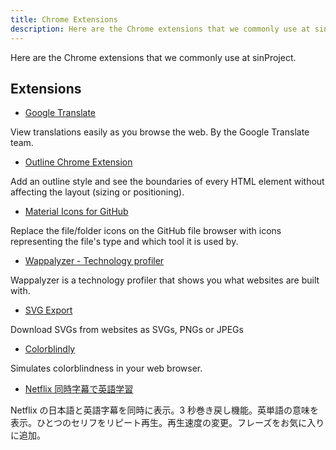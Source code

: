```yaml
---
title: Chrome Extensions
description: Here are the Chrome extensions that we commonly use at sinProject.
---
```


Here are the Chrome extensions that we commonly use at sinProject.

## Extensions

- [Google Translate](https://chrome.google.com/webstore/detail/google-translate/aapbdbdomjkkjkaonfhkkikfgjllcleb)

View translations easily as you browse the web. By the Google Translate team.

- [Outline Chrome Extension](https://chrome.google.com/webstore/detail/outline-chrome-extension/gkakhdblgdnbknpibnflepnhcpmpohnm?hl=en)

Add an outline style and see the boundaries of every HTML element without affecting the layout (sizing or positioning).

- [Material Icons for GitHub](https://chrome.google.com/webstore/detail/material-icons-for-github/bggfcpfjbdkhfhfmkjpbhnkhnpjjeomc?hl=en)

Replace the file/folder icons on the GitHub file browser with icons representing the file's type and which tool it is used by.

- [Wappalyzer - Technology profiler](https://chrome.google.com/webstore/detail/wappalyzer-technology-pro/gppongmhjkpfnbhagpmjfkannfbllamg)

Wappalyzer is a technology profiler that shows you what websites are built with.

- [SVG Export](https://chrome.google.com/webstore/detail/svg-export/naeaaedieihlkmdajjefioajbbdbdjgp?hl=en-GB)

Download SVGs from websites as SVGs, PNGs or JPEGs

- [Colorblindly](https://chrome.google.com/webstore/detail/colorblindly/floniaahmccleoclneebhhmnjgdfijgg)

Simulates colorblindness in your web browser.

- [Netflix 同時字幕で英語学習](https://chrome.google.com/webstore/detail/netflix-%E5%90%8C%E6%99%82%E5%AD%97%E5%B9%95%E3%81%A7%E8%8B%B1%E8%AA%9E%E5%AD%A6%E7%BF%92/gibmkmmdicoffkhjkfimmjkojjopoagg?hl=en)

Netflix の日本語と英語字幕を同時に表示。3 秒巻き戻し機能。英単語の意味を表示。ひとつのセリフをリピート再生。再生速度の変更。フレーズをお気に入りに追加。
